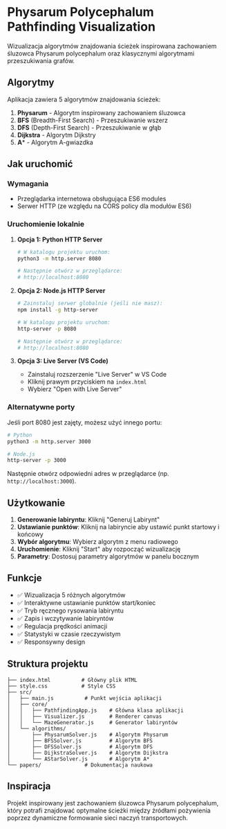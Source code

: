 # Physarum Polycephalum Pathfinding Visualization

Wizualizacja algorytmów znajdowania ścieżek inspirowana zachowaniem śluzowca Physarum polycephalum oraz klasycznymi algorytmami przeszukiwania grafów.

## Algorytmy

Aplikacja zawiera 5 algorytmów znajdowania ścieżek:

1. **Physarum** - Algorytm inspirowany zachowaniem śluzowca
2. **BFS** (Breadth-First Search) - Przeszukiwanie wszerz
3. **DFS** (Depth-First Search) - Przeszukiwanie w głąb
4. **Dijkstra** - Algorytm Dijkstry
5. **A*** - Algorytm A-gwiazdka

## Jak uruchomić

### Wymagania
- Przeglądarka internetowa obsługująca ES6 modules
- Serwer HTTP (ze względu na CORS policy dla modułów ES6)

### Uruchomienie lokalnie

1. **Opcja 1: Python HTTP Server**
   ```bash
   # W katalogu projektu uruchom:
   python3 -m http.server 8080
   
   # Następnie otwórz w przeglądarce:
   # http://localhost:8080
   ```

2. **Opcja 2: Node.js HTTP Server**
   ```bash
   # Zainstaluj serwer globalnie (jeśli nie masz):
   npm install -g http-server
   
   # W katalogu projektu uruchom:
   http-server -p 8080
   
   # Następnie otwórz w przeglądarce:
   # http://localhost:8080
   ```

3. **Opcja 3: Live Server (VS Code)**
   - Zainstaluj rozszerzenie "Live Server" w VS Code
   - Kliknij prawym przyciskiem na `index.html`
   - Wybierz "Open with Live Server"

### Alternatywne porty

Jeśli port 8080 jest zajęty, możesz użyć innego portu:

```bash
# Python
python3 -m http.server 3000

# Node.js
http-server -p 3000
```

Następnie otwórz odpowiedni adres w przeglądarce (np. `http://localhost:3000`).

## Użytkowanie

1. **Generowanie labiryntu**: Kliknij "Generuj Labirynt"
2. **Ustawianie punktów**: Kliknij na labiryncie aby ustawić punkt startowy i końcowy
3. **Wybór algorytmu**: Wybierz algorytm z menu radiowego
4. **Uruchomienie**: Kliknij "Start" aby rozpocząć wizualizację
5. **Parametry**: Dostosuj parametry algorytmów w panelu bocznym

## Funkcje

- ✅ Wizualizacja 5 różnych algorytmów
- ✅ Interaktywne ustawianie punktów start/koniec
- ✅ Tryb ręcznego rysowania labiryntu
- ✅ Zapis i wczytywanie labiryntów
- ✅ Regulacja prędkości animacji
- ✅ Statystyki w czasie rzeczywistym
- ✅ Responsywny design

## Struktura projektu

```
├── index.html          # Główny plik HTML
├── style.css           # Style CSS
├── src/
│   ├── main.js          # Punkt wejścia aplikacji
│   ├── core/
│   │   ├── PathfindingApp.js    # Główna klasa aplikacji
│   │   ├── Visualizer.js        # Renderer canvas
│   │   └── MazeGenerator.js     # Generator labiryntów
│   └── algorithms/
│       ├── PhysarumSolver.js    # Algorytm Physarum
│       ├── BFSSolver.js         # Algorytm BFS
│       ├── DFSSolver.js         # Algorytm DFS
│       ├── DijkstraSolver.js    # Algorytm Dijkstra
│       └── AStarSolver.js       # Algorytm A*
└── papers/              # Dokumentacja naukowa
```

## Inspiracja

Projekt inspirowany jest zachowaniem śluzowca Physarum polycephalum, który potrafi znajdować optymalne ścieżki między źródłami pożywienia poprzez dynamiczne formowanie sieci naczyń transportowych.
